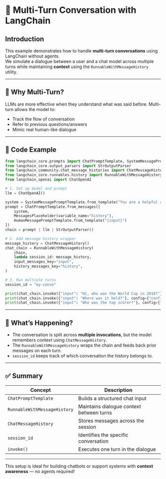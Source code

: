 
# 🔁 Multi-Turn Conversation with LangChain

## Introduction

This example demonstrates how to handle **multi-turn conversations** using LangChain without agents.  
We simulate a dialogue between a user and a chat model across multiple turns while maintaining **context** using the `RunnableWithMessageHistory` utility.

---

## 🧠 Why Multi-Turn?

LLMs are more effective when they understand what was said before. Multi-turn allows the model to:
- Track the flow of conversation
- Refer to previous questions/answers
- Mimic real human-like dialogue

---

## 🔧 Code Example
```python
from langchain_core.prompts import ChatPromptTemplate, SystemMessagePromptTemplate, HumanMessagePromptTemplate, MessagesPlaceholder
from langchain_core.output_parsers import StrOutputParser
from langchain_community.chat_message_histories import ChatMessageHistory
from langchain_core.runnables.history import RunnableWithMessageHistory
from langchain_openai import ChatOpenAI

# 1. Set up model and prompt
llm = ChatOpenAI()

system = SystemMessagePromptTemplate.from_template("You are a helpful assistant.")
prompt = ChatPromptTemplate.from_messages([
    system,
    MessagesPlaceholder(variable_name="history"),
    HumanMessagePromptTemplate.from_template("{input}")
])
chain = prompt | llm | StrOutputParser()

# 2. Add message history wrapper
message_history = ChatMessageHistory()
chat_chain = RunnableWithMessageHistory(
    chain,
    lambda session_id: message_history,
    input_messages_key="input",
    history_messages_key="history",
)

# 3. Run multiple turns
session_id = "my-convo"

print(chat_chain.invoke({"input": "Hi, who won the World Cup in 2018?"}, config={"configurable": {"session_id": session_id}}))
print(chat_chain.invoke({"input": "Where was it held?"}, config={"configurable": {"session_id": session_id}}))
print(chat_chain.invoke({"input": "Who was the top scorer?"}, config={"configurable": {"session_id": session_id}}))
```

---

## 💬 What’s Happening?

- The conversation is split across **multiple invocations**, but the model remembers context using `ChatMessageHistory`.
- The `RunnableWithMessageHistory` wraps the chain and feeds back prior messages on each turn.
- `session_id` keeps track of which conversation the history belongs to.

---

## ✅ Summary

| Concept | Description |
|--------|-------------|
| `ChatPromptTemplate` | Builds a structured chat input |
| `RunnableWithMessageHistory` | Maintains dialogue context between turns |
| `ChatMessageHistory` | Stores messages across the session |
| `session_id` | Identifies the specific conversation |
| `invoke()` | Executes one turn in the dialogue |

---

This setup is ideal for building chatbots or support systems with **context awareness** — no agents required!
